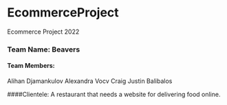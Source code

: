# EcommerceProject
Ecommerce Project 2022

### Team Name: Beavers

#### Team Members:
Alihan Djamankulov
Alexandra Vocv
Craig Justin Balibalos

####Clientele: 
A restaurant that needs a website for delivering food online.
